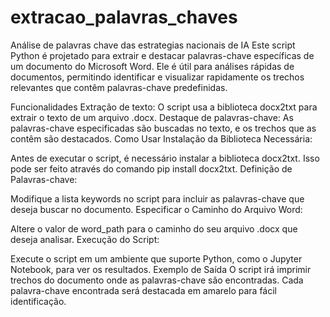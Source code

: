 # extracao_palavras_chaves
Análise de palavras chave das estrategias nacionais de IA
Este script Python é projetado para extrair e destacar palavras-chave específicas de um documento do Microsoft Word. Ele é útil para análises rápidas de documentos, permitindo identificar e visualizar rapidamente os trechos relevantes que contêm palavras-chave predefinidas.

Funcionalidades
Extração de texto: O script usa a biblioteca docx2txt para extrair o texto de um arquivo .docx.
Destaque de palavras-chave: As palavras-chave especificadas são buscadas no texto, e os trechos que as contêm são destacados.
Como Usar
Instalação da Biblioteca Necessária:

Antes de executar o script, é necessário instalar a biblioteca docx2txt. Isso pode ser feito através do comando pip install docx2txt.
Definição de Palavras-chave:

Modifique a lista keywords no script para incluir as palavras-chave que deseja buscar no documento.
Especificar o Caminho do Arquivo Word:

Altere o valor de word_path para o caminho do seu arquivo .docx que deseja analisar.
Execução do Script:

Execute o script em um ambiente que suporte Python, como o Jupyter Notebook, para ver os resultados.
Exemplo de Saída
O script irá imprimir trechos do documento onde as palavras-chave são encontradas. Cada palavra-chave encontrada será destacada em amarelo para fácil identificação.
